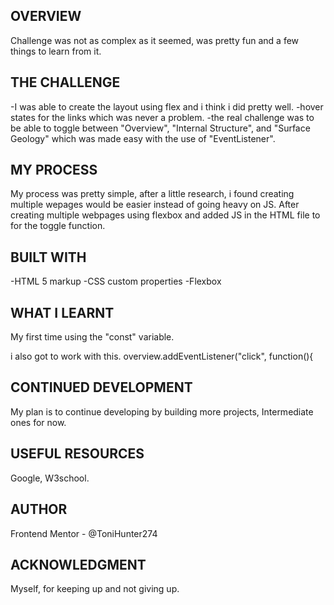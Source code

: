 ## OVERVIEW

Challenge was not as complex as it seemed, was pretty fun and a few things to learn from it.

## THE CHALLENGE

-I was able to create the layout using flex and i think i did pretty well.
-hover states for the links which was never a problem.
-the real challenge was to be able to toggle between "Overview", "Internal Structure", and "Surface Geology" which was made easy with the use of "EventListener".

## MY PROCESS

My process was pretty simple, after a little research, i found creating multiple wepages would be easier instead of going heavy on JS. After creating multiple webpages using flexbox and added JS in the HTML file to for the toggle function.

## BUILT WITH

-HTML 5 markup
-CSS custom properties
-Flexbox

## WHAT I LEARNT

My first time using the "const" variable.

i also got to work with this.
overview.addEventListener("click", function(){

## CONTINUED DEVELOPMENT

My plan is to continue developing by building more projects, Intermediate ones for now.

## USEFUL RESOURCES

Google, W3school.

## AUTHOR

Frontend Mentor - @ToniHunter274

## ACKNOWLEDGMENT

Myself, for keeping up and not giving up.  